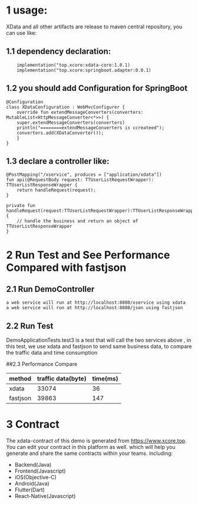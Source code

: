 
# 1 usage:
   XData and all other artifacts are release to maven central repository, you can use like:

## 1.1 dependency declaration:

        implementation("top.xcore:xdata-core:1.0.1)
        implementation("top.xcore:springboot.adapter:0.0.1)

## 1.2 you should add Configuration for SpringBoot

    @Configuration
    class XDataConfiguration : WebMvcConfigurer {
        override fun extendMessageConverters(converters: MutableList<HttpMessageConverter<*>>) {
        super.extendMessageConverters(converters)
        println("========extendMessageConverters is ccreateed");
        converters.add(XDataConverter());
        }
    }

## 1.3  declare a controller like:


    @PostMapping("/xservice", produces = ["application/xdata"])
    fun api(@RequestBody request: TTUserListRequestWrapper): TTUserListResponseWrapper {
        return handleRequest(request);
    }

    private fun handleRequest(request:TTUserListRequestWrapper):TTUserListResponseWrapper {
        // handle the business and return an object of TTUserListResponseWrapper
    }

# 2  Run Test and See Performance Compared with fastjson

## 2.1 Run DemoController
    a web service will run at http://localhost:8080/xservice using xdata 
    a web service will run at http://localhost:8080/json using fastjson

## 2.2 Run Test
DemoApplicationTests.test3 is a test that will call the two services above , in this test, we use xdata and fastjson to send same business data, to compare the traffic data and time consumption

##2.3 Performance Compare

|method|traffic data(byte) |  time(ms) |
  |-----|-----|---------| 
|xdata|33074|36|
|fastjson|39863|147|

# 3 Contract

The xdata-contract of this demo is generated from https://www.xcore.top. You can edit your contract in this platform as well. which will help you generate and share the same contracts within your teams. 
including:
 - Backend(Java)
 - Frontend(Javascript)
 - iOS(Objective-C)
 - Android(Java)
 - Flutter(Dart)
 - React-Native(Javascript)

